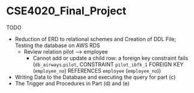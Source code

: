 # CSE4020_Final_Project

TODO
- Reduction of ERD to relational schemes and Creation of DDL File; Testing the database on AWS RDS
  - Review relation pilot --> employee
      - Cannot add or update a child row: a foreign key constraint fails (`db_airways`.`pilot`, CONSTRAINT `pilot_ibfk_1` FOREIGN KEY (`employee_no`) REFERENCES `employee` (`employee_no`))
- Writing Data to the Database and executing the query for part (c)
- The Trigger and Procedures in Part (d) and (e)
